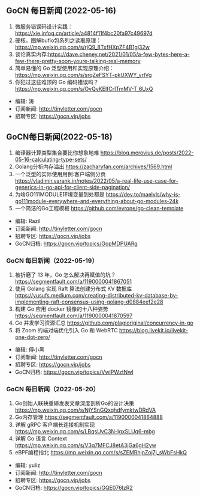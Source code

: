 ## GoCN 每日新闻 (2022-05-16)

1. 微服务错误码设计实践：https://xie.infoq.cn/article/a4814f11f4bc20fa97c49697d
2. 硬核，图解bufio包系列之读取原理：https://mp.weixin.qq.com/s/rjQ9_8TxfHXpZF4B1gj32w
3. 谈论真实内存:https://dave.cheney.net/2021/01/05/a-few-bytes-here-a-few-there-pretty-soon-youre-talking-real-memory
4. 简单易懂的 Go 泛型使用和实现原理介绍：https://mp.weixin.qq.com/s/srqZeFSYT-pkUXWY_vrIVg
5. 你犯过这些难顶的 Go 编码错误吗？https://mp.weixin.qq.com/s/OvQvKElfCrITmMV-T_6UxQ

* 编辑: 涛
* 订阅新闻: http://tinyletter.com/gocn
* 招聘专区: https://gocn.vip/jobs


## GoCN每日新闻(2022-05-18)

1. 编译器计算类型集合要比你想象地难 https://blog.merovius.de/posts/2022-05-16-calculating-type-sets/ 
2. Golang分析内存溢出 https://zacharyfan.com/archives/1569.html 
3. 一个泛型的实际使用用例:客户端侧分页  https://vladimir.varank.in/notes/2022/05/a-real-life-use-case-for-generics-in-go-api-for-client-side-pagination/
4. 为啥GO111MODULE环境变量到处都是 https://dev.to/maelvls/why-is-go111module-everywhere-and-everything-about-go-modules-24k
5. 一个简洁的Go工程模板 https://github.com/evrone/go-clean-template


* 编辑: Razil
* 订阅新闻: http://tinyletter.com/gocn
* 招聘专区: https://gocn.vip/jobs
* GoCN归档: https://gocn.vip/topics/GopMDPUARg

### GoCN 每日新闻（2022-05-19）

1. 被折磨了 13 年，Go 怎么解决再赋值的坑？ https://segmentfault.com/a/1190000041867051
2. 使用 Golang 实现 Raft 算法创建分布式 KV 数据库 https://yusufs.medium.com/creating-distributed-kv-database-by-implementing-raft-consensus-using-golang-d0884eef2e28
3. 构建 Go 应用 docker 镜像的十八种姿势 https://segmentfault.com/a/1190000041870597
4. Go 并发学习资源汇总 https://github.com/plagioriginal/concurrency-in-go
5. 将 Zoom 的端对端优化引入 Go 和 WebRTC https://blog.livekit.io/livekit-one-dot-zero/

* 编辑: 傅小黑
* 订阅新闻: http://tinyletter.com/gocn
* 招聘专区: https://gocn.vip/jobs
* GoCN归档: https://gocn.vip/topics/VwlPWztNwl


### GoCN 每日新闻（2022-05-20）

1. Go创始人联袂重磅发表文章深度剖析Go的设计决策 https://mp.weixin.qq.com/s/NjYSnGQxqhdfymktwDRdVA
2. Go内存管理 https://segmentfault.com/a/1190000041864888
3. 详解 gRPC 客户端长连接机制实现 https://mp.weixin.qq.com/s/LBqsUyC3N-IgxSLUq6-mbg
4. 详解 Go 语言 Context https://mp.weixin.qq.com/s/V3q7MFCJ8etA3jGa6gH2yw
5. eBPF编程指北 https://mp.weixin.qq.com/s/sZEMRhjnZoj7j_sWbFsHkQ

* 编辑: yuliz
* 订阅新闻: http://tinyletter.com/gocn
* 招聘专区: https://gocn.vip/jobs
* GoCN归档: https://gocn.vip/topics/GQE076IzR2
